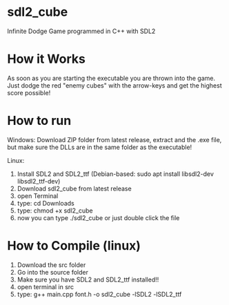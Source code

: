 # sdl2_cube
Infinite Dodge Game programmed in C++ with SDL2

# How it Works
As soon as you are starting the executable you are thrown into the game. Just dodge the red "enemy cubes" with the arrow-keys and get the highest score possible!

# How to run
Windows:
Download ZIP folder from latest release, extract and the .exe file, but make sure the DLLs are in the same folder as the executable!

Linux:
1. Install SDL2 and SDL2_ttf (Debian-based: sudo apt install libsdl2-dev libsdl2_ttf-dev)
2. Download sdl2_cube from latest release
3. open Terminal
4. type: cd Downloads
5. type: chmod +x sdl2_cube
6. now you can type ./sdl2_cube or just double click the file

# How to Compile (linux)
1. Download the src folder
2. Go into the source folder
3. Make sure you have SDL2 and SDL2_ttf installed!!
4. open terminal in src
5. type: g++ main.cpp font.h -o sdl2_cube -lSDL2 -lSDL2_ttf

